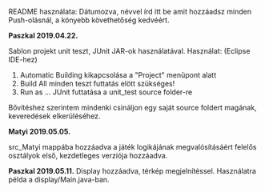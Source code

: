 README használata:
Dátumozva, névvel írd itt be amit hozzáadsz minden Push-olásnál, a könyebb követhetőség kedvéért. 

**Paszkal 2019.04.22.**

Sablon projekt unit teszt, JUnit JAR-ok használatával.
Használat: (Eclipse IDE-hez)
1. Automatic Building kikapcsolása a "Project" menüpont alatt
2. Build All minden teszt futtatás elött szükséges!
3. Run as ... JUnit futtatása a unit_test source folder-re

Bővítéshez szerintem mindenki csináljon egy saját source foldert magának, keveredések elkerüléséhez. 



**Matyi 2019.05.05.**

src_Matyi mappába hozzáadva a játék logikájának megvalósításáért felelős osztályok első, kezdetleges verziója hozzáadva.

**Paszkal 2019.05.11.**
Display hozzáadva, térkép megjelnítéssel. Használatra példa a display/Main.java-ban.
